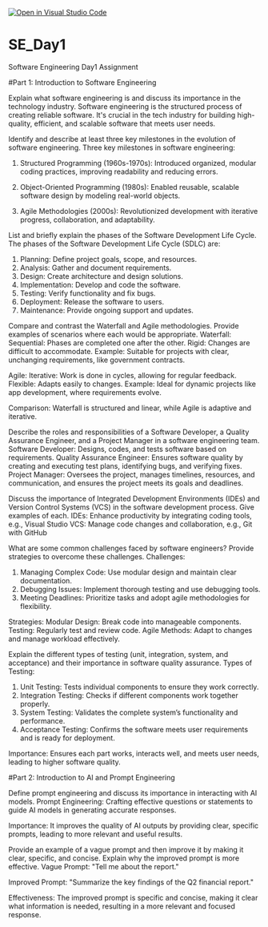 [![Open in Visual Studio Code](https://classroom.github.com/assets/open-in-vscode-2e0aaae1b6195c2367325f4f02e2d04e9abb55f0b24a779b69b11b9e10269abc.svg)](https://classroom.github.com/online_ide?assignment_repo_id=15597220&assignment_repo_type=AssignmentRepo)
# SE_Day1
Software Engineering Day1 Assignment

#Part 1: Introduction to Software Engineering

Explain what software engineering is and discuss its importance in the technology industry.
Software engineering is the structured process of creating reliable software. It's crucial in the tech industry for building high-quality, efficient, and scalable software that meets user needs.

Identify and describe at least three key milestones in the evolution of software engineering.
Three key milestones in software engineering:
1. Structured Programming (1960s-1970s): Introduced organized, modular coding practices, improving readability and reducing errors.
  
2. Object-Oriented Programming (1980s): Enabled reusable, scalable software design by modeling real-world objects.

3. Agile Methodologies (2000s): Revolutionized development with iterative progress, collaboration, and adaptability.

List and briefly explain the phases of the Software Development Life Cycle.
The phases of the Software Development Life Cycle (SDLC) are:
1. Planning: Define project goals, scope, and resources.
2. Analysis: Gather and document requirements.
3. Design: Create architecture and design solutions.
4. Implementation: Develop and code the software.
5. Testing: Verify functionality and fix bugs.
6. Deployment: Release the software to users.
7. Maintenance: Provide ongoing support and updates.

Compare and contrast the Waterfall and Agile methodologies. Provide examples of scenarios where each would be appropriate.
Waterfall:
Sequential: Phases are completed one after the other.
Rigid: Changes are difficult to accommodate.
Example: Suitable for projects with clear, unchanging requirements, like government contracts.

Agile:
Iterative: Work is done in cycles, allowing for regular feedback.
Flexible: Adapts easily to changes.
Example: Ideal for dynamic projects like app development, where requirements evolve.

Comparison: Waterfall is structured and linear, while Agile is adaptive and iterative.


Describe the roles and responsibilities of a Software Developer, a Quality Assurance Engineer, and a Project Manager in a software engineering team.
Software Developer: Designs, codes, and tests software based on requirements.
Quality Assurance Engineer: Ensures software quality by creating and executing test plans, identifying bugs, and verifying fixes.
Project Manager: Oversees the project, manages timelines, resources, and communication, and ensures the project meets its goals and deadlines.


Discuss the importance of Integrated Development Environments (IDEs) and Version Control Systems (VCS) in the software development process. Give examples of each.
IDEs: Enhance productivity by integrating coding tools, e.g., Visual Studio
VCS: Manage code changes and collaboration, e.g.,  Git with GitHub


What are some common challenges faced by software engineers? Provide strategies to overcome these challenges.
Challenges:
1. Managing Complex Code: Use modular design and maintain clear documentation.
2. Debugging Issues: Implement thorough testing and use debugging tools.
3. Meeting Deadlines: Prioritize tasks and adopt agile methodologies for flexibility.

Strategies:
Modular Design: Break code into manageable components.
Testing: Regularly test and review code.
Agile Methods: Adapt to changes and manage workload effectively.


Explain the different types of testing (unit, integration, system, and acceptance) and their importance in software quality assurance.
Types of Testing:
1. Unit Testing: Tests individual components to ensure they work correctly.
2. Integration Testing: Checks if different components work together properly.
3. System Testing: Validates the complete system’s functionality and performance.
4. Acceptance Testing: Confirms the software meets user requirements and is ready for deployment.

Importance: Ensures each part works, interacts well, and meets user needs, leading to higher software quality.


#Part 2: Introduction to AI and Prompt Engineering


Define prompt engineering and discuss its importance in interacting with AI models.
Prompt Engineering: Crafting effective questions or statements to guide AI models in generating accurate responses.

Importance: It improves the quality of AI outputs by providing clear, specific prompts, leading to more relevant and useful results.


Provide an example of a vague prompt and then improve it by making it clear, specific, and concise. Explain why the improved prompt is more effective.
Vague Prompt: "Tell me about the report."

Improved Prompt: "Summarize the key findings of the Q2 financial report."

Effectiveness: The improved prompt is specific and concise, making it clear what information is needed, resulting in a more relevant and focused response.
